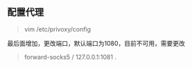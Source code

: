 ## 配置代理

>vim /etc/privoxy/config

最后面增加，更改端口，默认端口为1080，目前不可用，需要更改

>forward-socks5 / 127.0.0.1:1081 .

